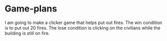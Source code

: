 # Game-plans
I am going to make a clicker game that helps put out fires.
The win condition is to put out 20 fires.
The lose condition is clicking on the civilians while the building is still on fire.
